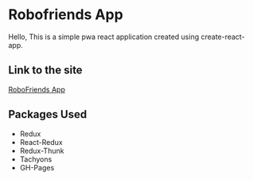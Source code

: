 # Robofriends App
Hello, This is a simple pwa react application created using create-react-app.

## Link to the site
[RoboFriends App](https://adhipathipandiyan-s.github.io/RoboFriends/)

## Packages Used

 - Redux
 - React-Redux
 - Redux-Thunk
 - Tachyons
 - GH-Pages
